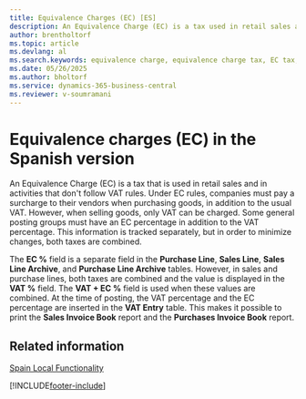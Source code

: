 ```yaml
---
title: Equivalence Charges (EC) [ES]
description: An Equivalence Charge (EC) is a tax used in retail sales and activities that don't follow VAT rules.
author: brentholtorf
ms.topic: article
ms.devlang: al
ms.search.keywords: equivalence charge, equivalence charge tax, EC tax, Spanish version
ms.date: 05/26/2025
ms.author: bholtorf
ms.service: dynamics-365-business-central
ms.reviewer: v-soumramani
---
```


# Equivalence charges (EC) in the Spanish version

An Equivalence Charge (EC) is a tax that is used in retail sales and in activities that don't follow VAT rules. Under EC rules, companies must pay a surcharge to their vendors when purchasing goods, in addition to the usual VAT. However, when selling goods, only VAT can be charged. Some general posting groups must have an EC percentage in addition to the VAT percentage. This information is tracked separately, but in order to minimize changes, both taxes are combined.  

The **EC %** field is a separate field in the **Purchase Line**, **Sales Line**, **Sales Line Archive**, and **Purchase Line Archive** tables. However, in sales and purchase lines, both taxes are combined and the value is displayed in the **VAT %** field. The **VAT + EC %** field is used when these values are combined. At the time of posting, the VAT percentage and the EC percentage are inserted in the **VAT Entry** table. This makes it possible to print the **Sales Invoice Book** report and the **Purchases Invoice Book** report.  

## Related information

[Spain Local Functionality](spain-local-functionality.md)

[!INCLUDE[footer-include](../../includes/footer-banner.md)]
